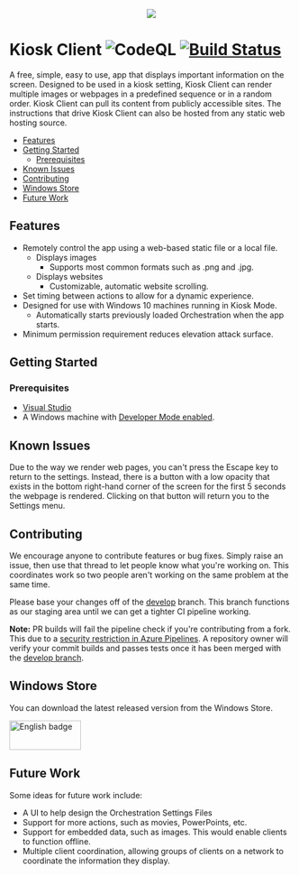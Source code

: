 
<!-- omit in toc -->
<p align="center">
  <img src="https://raw.githubusercontent.com/CityOfStanton/Kiosk-Client/develop/logo/Kiosk-Client_App%20Logo%20%40%20200.png">
</p>

<!-- omit in toc -->
# Kiosk Client ![CodeQL](https://github.com/CityOfStanton/Kiosk-Client/workflows/CodeQL/badge.svg) [![Build Status](https://dev.azure.com/chadbirch0541/Kiosk%20Client/_apis/build/status/CityOfStanton.Kiosk-Client?branchName=develop)](https://dev.azure.com/chadbirch0541/Kiosk%20Client/_build/latest?definitionId=1&branchName=develop)

A free, simple, easy to use, app that displays important information on the screen. Designed to be used in a kiosk setting, Kiosk Client can render multiple images or webpages in a predefined sequence or in a random order. Kiosk Client can pull its content from publicly accessible sites. The instructions that drive Kiosk Client can also be hosted from any static web hosting source.

- [Features](#features)
- [Getting Started](#getting-started)
  - [Prerequisites](#prerequisites)
- [Known Issues](#known-issues)
- [Contributing](#contributing)
- [Windows Store](#windows-store)
- [Future Work](#future-work)

## Features
  * Remotely control the app using a web-based static file or a local file.
    * Displays images
      * Supports most common formats such as .png and .jpg.
    * Displays websites
      * Customizable, automatic website scrolling.
  * Set timing between actions to allow for a dynamic experience.
  * Designed for use with Windows 10 machines running in Kiosk Mode.
    * Automatically starts previously loaded Orchestration when the app starts.
  * Minimum permission requirement reduces elevation attack surface.

## Getting Started

### Prerequisites

* [Visual Studio](https://visualstudio.microsoft.com/vs/community)
* A Windows machine with [Developer Mode enabled](https://docs.microsoft.com/en-us/windows/apps/get-started/enable-your-device-for-development).

## Known Issues
Due to the way we render web pages, you can't press the Escape key to return to the settings. Instead, there is a button with a low opacity that exists in the bottom right-hand corner of the screen for the first 5 seconds the webpage is rendered. Clicking on that button will return you to the Settings menu.

## Contributing

We encourage anyone to contribute features or bug fixes. Simply raise an issue, then use that thread to let people know what you're working on. This coordinates work so two people aren't working on the same problem at the same time.

Please base your changes off of the [develop](https://github.com/CityOfStanton/Kiosk-Client/tree/develop) branch. This branch functions as our staging area until we can get a tighter CI pipeline working.

**Note:** PR builds will fail the pipeline check if you're contributing from a fork. This due to a [security restriction in Azure Pipelines](https://docs.microsoft.com/en-us/azure/devops/pipelines/repos/github?view=azure-devops&tabs=yaml#access-restrictions). A repository owner will verify your commit builds and passes tests once it has been merged with the [develop branch](https://github.com/CityOfStanton/Kiosk-Client/tree/develop).

## Windows Store

You can download the latest released version from the Windows Store.

<a href='//www.microsoft.com/store/apps/9NQZFB05ZMV9?cid=storebadge&ocid=badge'><img src='https://developer.microsoft.com/store/badges/images/English_get_L.png' alt='English badge' style='width: 127px; height: 52px;'/></a>

## Future Work

Some ideas for future work include:

* A UI to help design the Orchestration Settings Files
* Support for more actions, such as movies, PowerPoints, etc.
* Support for embedded data, such as images. This would enable clients to function offline.
* Multiple client coordination, allowing groups of clients on a network to coordinate the information they display.